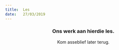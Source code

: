 ```yaml
---
title:  Les
date:   27/03/2019
---
```


### <center>Ons werk aan hierdie les.</center>
<center>Kom asseblief later terug.</center>